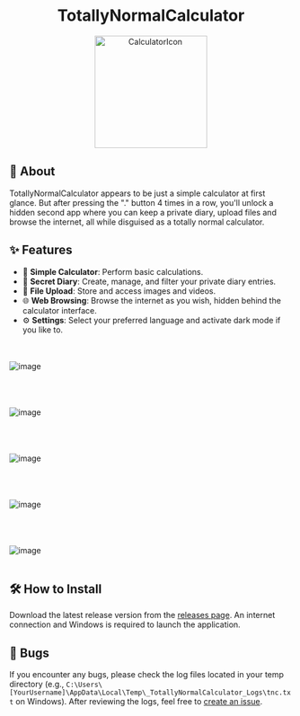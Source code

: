 <h1 align="center">TotallyNormalCalculator</h1>

<p align="center">
  <img src="https://github.com/user-attachments/assets/06744ff9-fdb7-4c3b-a49b-0ada672c70c7" alt="CalculatorIcon" width="200">
</p>

## 🚀 About

TotallyNormalCalculator appears to be just a simple calculator at first glance. But after pressing the "." button 4 times in a row, you'll unlock a hidden second app where you can keep a private diary, upload files and browse the internet, all while disguised as a totally normal calculator.

## ✨ Features

- 🧮 **Simple Calculator**: Perform basic calculations.
- 📔 **Secret Diary**: Create, manage, and filter your private diary entries.
- 📂 **File Upload**: Store and access images and videos.
- 🌐 **Web Browsing**: Browse the internet as you wish, hidden behind the calculator interface.
- ⚙️ **Settings**: Select your preferred language and activate dark mode if you like to.

<br><br>
![image](https://github.com/user-attachments/assets/eb4f266a-a82a-444f-882f-e850dc05cf0f)
<br><br>

<br><br>
![image](https://github.com/user-attachments/assets/08626320-d310-48dd-9698-74080efc34d5)
<br><br>

<br><br>
![image](https://github.com/user-attachments/assets/1d71f874-0b42-4349-915f-3023249a6b0b)
<br><br>

<br><br>
![image](https://github.com/user-attachments/assets/418f4c5f-5077-4dd9-9531-942a79480421)
<br><br>

<br><br>
![image](https://github.com/user-attachments/assets/f232cb1c-64f9-42b4-8fc6-40fc587cf677)
<br><br>



## 🛠️ How to Install

Download the latest release version from the [releases page](https://github.com/NoahYannis/TotallyNormalCalculatorV2/releases). An internet connection and Windows is required to launch the application.


## 🐞 Bugs

If you encounter any bugs, please check the log files located in your temp directory (e.g., `C:\Users\[YourUsername]\AppData\Local\Temp\_TotallyNormalCalculator_Logs\tnc.txt` on Windows). After reviewing the logs, feel free to [create an issue](https://github.com/NoahYannis/TotallyNormalCalculatorV2/issues).





